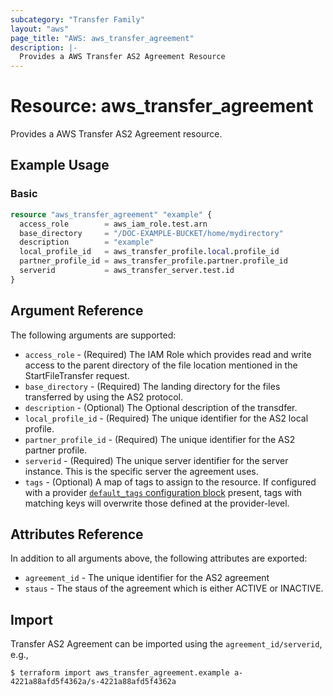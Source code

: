 ```yaml
---
subcategory: "Transfer Family"
layout: "aws"
page_title: "AWS: aws_transfer_agreement"
description: |-
  Provides a AWS Transfer AS2 Agreement Resource
---
```


# Resource: aws_transfer_agreement

Provides a AWS Transfer AS2 Agreement resource.

## Example Usage

### Basic

```terraform
resource "aws_transfer_agreement" "example" {
  access_role        = aws_iam_role.test.arn
  base_directory     = "/DOC-EXAMPLE-BUCKET/home/mydirectory"
  description        = "example"
  local_profile_id   = aws_transfer_profile.local.profile_id
  partner_profile_id = aws_transfer_profile.partner.profile_id
  serverid           = aws_transfer_server.test.id
}
```

## Argument Reference

The following arguments are supported:

* `access_role` - (Required) The IAM Role which provides read and write access to the parent directory of the file location mentioned in the StartFileTransfer request.
* `base_directory` - (Required) The landing directory for the files transferred by using the AS2 protocol.
* `description` - (Optional) The Optional description of the transdfer.
* `local_profile_id` - (Required) The unique identifier for the AS2 local profile.
* `partner_profile_id` - (Required) The unique identifier for the AS2 partner profile.
* `serverid` - (Required) The unique server identifier for the server instance. This is the specific server the agreement uses.
* `tags` - (Optional) A map of tags to assign to the resource. If configured with a provider [`default_tags` configuration block](https://registry.terraform.io/providers/hashicorp/aws/latest/docs#default_tags-configuration-block) present, tags with matching keys will overwrite those defined at the provider-level.

## Attributes Reference

In addition to all arguments above, the following attributes are exported:

* `agreement_id`  - The unique identifier for the AS2 agreement
* `staus`  - The staus of the agreement which is either ACTIVE or INACTIVE.

## Import

Transfer AS2 Agreement can be imported using the `agreement_id/serverid`, e.g.,

```
$ terraform import aws_transfer_agreement.example a-4221a88afd5f4362a/s-4221a88afd5f4362a
```
